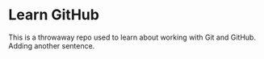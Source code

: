 # Learn GitHub

This is a throwaway repo used to learn about working with Git and GitHub.
 Adding another sentence.
